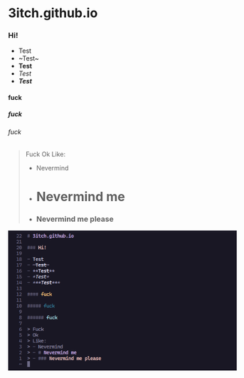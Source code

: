 # 3itch.github.io

### Hi!

- Test
- ~Test~
- **Test**
- *Test*
- ***Test***

#### fuck

##### fuck

###### fuck

> Fuck
> Ok
> Like:
> - Nevermind
> - # Nevermind me
> - ### Nevermind me please

<img style="border: 5px solid #191724" src="./idk.png" alt="WHATTHEUFCK"/>
